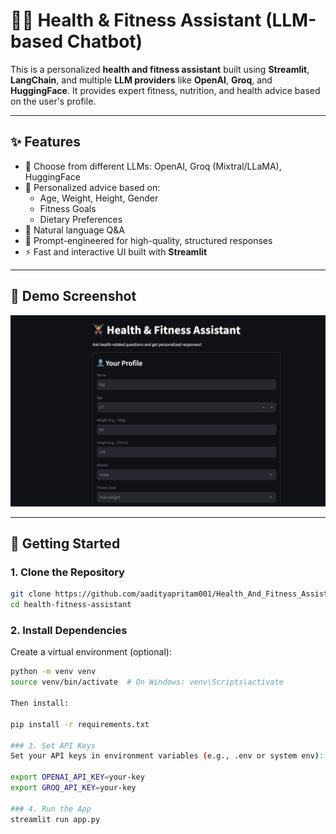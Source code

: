 # 🏋️‍♂️ Health & Fitness Assistant (LLM-based Chatbot)

This is a personalized **health and fitness assistant** built using **Streamlit**, **LangChain**, and multiple **LLM providers** like **OpenAI**, **Groq**, and **HuggingFace**. It provides expert fitness, nutrition, and health advice based on the user's profile.

---

## ✨ Features

- 🔄 Choose from different LLMs: OpenAI, Groq (Mixtral/LLaMA), HuggingFace
- 🎯 Personalized advice based on:
  - Age, Weight, Height, Gender
  - Fitness Goals
  - Dietary Preferences
- 💬 Natural language Q&A
- 🧠 Prompt-engineered for high-quality, structured responses
- ⚡ Fast and interactive UI built with **Streamlit**

---

## 📸 Demo Screenshot

![App Screenshot](assets/image.png)

---

## 🚀 Getting Started

### 1. Clone the Repository

```bash
git clone https://github.com/aadityapritam001/Health_And_Fitness_Assistance.git
cd health-fitness-assistant
```

### 2. Install Dependencies
Create a virtual environment (optional):
```bash
python -m venv venv
source venv/bin/activate  # On Windows: venv\Scripts\activate

Then install:

pip install -r requirements.txt

### 3. Set API Keys
Set your API keys in environment variables (e.g., .env or system env):

export OPENAI_API_KEY=your-key
export GROQ_API_KEY=your-key

### 4. Run the App
streamlit run app.py
```
